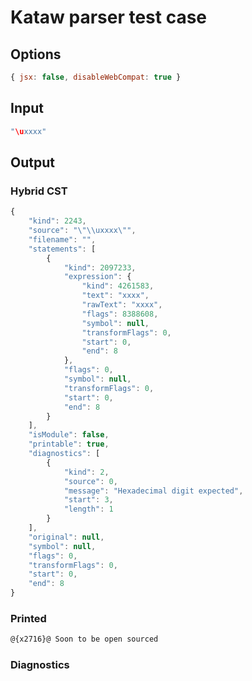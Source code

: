 # Kataw parser test case

## Options

`````js
{ jsx: false, disableWebCompat: true }
`````

## Input

`````js
"\uxxxx"
`````

## Output

### Hybrid CST

```javascript
{
    "kind": 2243,
    "source": "\"\\uxxxx\"",
    "filename": "",
    "statements": [
        {
            "kind": 2097233,
            "expression": {
                "kind": 4261583,
                "text": "xxxx",
                "rawText": "xxxx",
                "flags": 8388608,
                "symbol": null,
                "transformFlags": 0,
                "start": 0,
                "end": 8
            },
            "flags": 0,
            "symbol": null,
            "transformFlags": 0,
            "start": 0,
            "end": 8
        }
    ],
    "isModule": false,
    "printable": true,
    "diagnostics": [
        {
            "kind": 2,
            "source": 0,
            "message": "Hexadecimal digit expected",
            "start": 3,
            "length": 1
        }
    ],
    "original": null,
    "symbol": null,
    "flags": 0,
    "transformFlags": 0,
    "start": 0,
    "end": 8
}
```

### Printed

```javascript
@{x2716}@ Soon to be open sourced
```

### Diagnostics

```javascript

```

